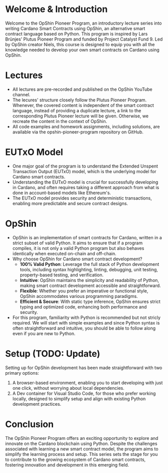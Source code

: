 # Welcome & Introduction

Welcome to the OpShin Pioneer Program, an introductory lecture series into writing Cardano Smart Contracts using OpShin, an alternative smart contract language based on Python. This program is inspired by Lars Brünjes' Plutus Pioneer Program and funded by Project Catalyst Fund 9. Led by OpShin creator Niels, this course is designed to equip you with all the knowledge needed to develop your own smart contracts on Cardano using OpShin.

# Lectures

- All lectures are pre-recorded and published on the OpShin YouTube channel.
- The lecures' structure closely follow the Plutus Pioneer Program. Whenever, the covered content is independent of the smart contract language, instead of providing a duplicate lecture, a link to the corresponding Plutus Pioneer lecture will be given. Otherwise, we recreate the content in the context of OpShin.
- All code examples and homework assignments, including solutions, are available via the opshin-pioneer-program repository on GitHub.

# EUTxO Model

- One major goal of the program is to understand the Extended Unspent Transaction Output (EUTxO) model, which is the underlying model for Cardano smart contracts.
- Understanding the EUTxO model is crucial for successfully developing in Cardano, and often requires taking a different approach from what is done in account-based models like Ethereum's.
- The EUTxO model provides security and deterministic transactions, enabling more predictable and secure contract designs.

# OpShin

- OpShin is an implementation of smart contracts for Cardano, written in a strict subset of valid Python. It aims to ensure that if a program compiles, it is not only a valid Python program but also behaves identically when executed on-chain and off-chain.
- Why choose OpShin for Cardano smart contract development?
    - **100% Valid Python**: Leverage the full stack of Python development tools, including syntax highlighting, linting, debugging, unit testing, property-based testing, and verification.
    - **Intuitive**: OpShin maintains the simplicity and readability of Python, making smart contract development accessible and straightforward.
    - **Flexible**: Whether you prefer an imperative or functional style, OpShin accommodates various programming paradigms.
    - **Efficient & Secure**: With static type inference, OpShin ensures strict typing and optimized code, enhancing both performance and security.
- For this program, familiarity with Python is recommended but not stricly required. We will start with simple examples and since Python syntax is often straightforward and intuitive, you should be able to follow along even if you are new to Python.

# Setup (TODO: Update)

Setting up for OpShin development has been made straightforward with two primary options:

1. A browser-based environment, enabling you to start developing with just one click, without worrying about local dependencies.
2. A Dev container for Visual Studio Code, for those who prefer working locally, designed to simplify setup and align with existing Python development practices.

# Conclusion

The OpShin Pioneer Program offers an exciting opportunity to explore and innovate on the Cardano blockchain using Python. Despite the challenges associated with learning a new smart contract model, the program aims to simplify the learning process and setup. This series sets the stage for you to contribute to the growing ecosystem of Cardano smart contracts, fostering innovation and development in this emerging field.
